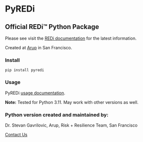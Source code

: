 # PyREDi
 
## Official REDi™ Python Package

Please see visit the [REDi documentation](https://sgavrilovicarup.github.io/REDi-docs/) for the latest information.

Created at [Arup](https://www.arup.com) in San Francisco. 

### Install

```
pip install pyredi
```

### Usage

PyREDi [usage documentation](https://sgavrilovicarup.github.io/REDi-docs/#usage/).

**Note:** Tested for Python 3.11. May work with other versions as well. 

### Python version created and maintained by: 

Dr. Stevan Gavrilovic, Arup, Risk + Resilience Team, San Francisco

[Contact Us](mailto:stevan.gavrilovic@arup.com)

